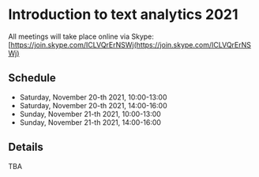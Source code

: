 # Introduction to text analytics 2021

All meetings will take place online via Skype: [https://join.skype.com/ICLVQrErNSWj(https://join.skype.com/ICLVQrErNSWj)

## Schedule

- Saturday, November 20-th 2021, 10:00-13:00
- Saturday, November 20-th 2021, 14:00-16:00
- Sunday, November 21-th 2021, 10:00-13:00
- Sunday, November 21-th 2021, 14:00-16:00

## Details

TBA
